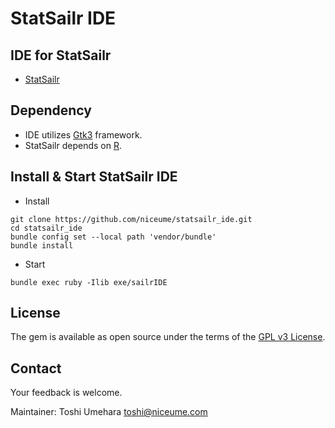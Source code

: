 # StatSailr IDE

## IDE for StatSailr

* [StatSailr](https://github.com/niceume/statsailr)


## Dependency

* IDE utilizes [Gtk3](https://www.gtk.org/) framework.
* StatSailr depends on [R](https://www.r-project.org/).

## Install & Start StatSailr IDE

* Install

```
git clone https://github.com/niceume/statsailr_ide.git
cd statsailr_ide
bundle config set --local path 'vendor/bundle'
bundle install
```

* Start

```
bundle exec ruby -Ilib exe/sailrIDE
```

## License

The gem is available as open source under the terms of the [GPL v3 License](https://www.gnu.org/licenses/gpl-3.0.en.html).


## Contact

Your feedback is welcome.

Maintainer: Toshi Umehara toshi@niceume.com


